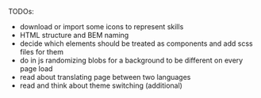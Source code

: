 

TODOs:
- download or import some icons to represent skills
- HTML structure and BEM naming
- decide which elements should be treated as components and add scss files for them
- do in js randomizing blobs for a background to be different on every page load
- read about translating page between two languages
- read and think about theme switching (additional)